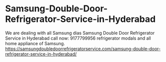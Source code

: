 # Samsung-Double-Door-Refrigerator-Service-in-Hyderabad
We are dealing with all Samsung dias Samsung Double Door Refrigerator Service in Hyderabad call now: 9177799956 refrigerator modals and all home appliance of Samsung.  https://samsungdoubledoorrefrigeratorservice.com/samsung-double-door-refrigerator-service-in-hyderabad/
